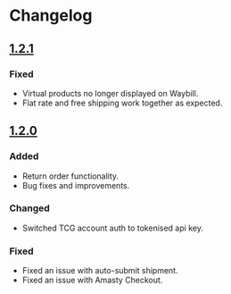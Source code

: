 # Changelog

## [1.2.1](https://github.com/The-Courier-Guy/TCG_Magento_2/releases/tag/v1.2.1)

### Fixed

- Virtual products no longer displayed on Waybill.
- Flat rate and free shipping work together as expected.

## [1.2.0](https://github.com/The-Courier-Guy/TCG_Magento_2/releases/tag/v1.2.0)

### Added

- Return order functionality.
- Bug fixes and improvements.

### Changed

- Switched TCG account auth to tokenised api key.

### Fixed

- Fixed an issue with auto-submit shipment.
- Fixed an issue with Amasty Checkout.
